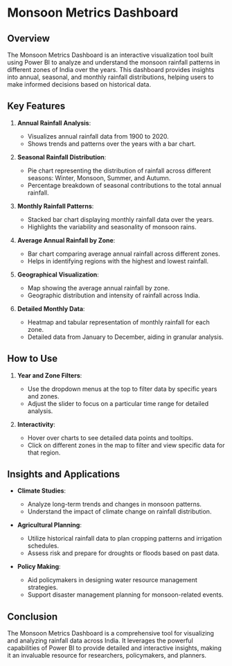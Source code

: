 # Monsoon Metrics Dashboard



## Overview

The Monsoon Metrics Dashboard is an interactive visualization tool built using Power BI to analyze and understand the monsoon rainfall patterns in different zones of India over the years. This dashboard provides insights into annual, seasonal, and monthly rainfall distributions, helping users to make informed decisions based on historical data.

## Key Features

1. **Annual Rainfall Analysis**:
   - Visualizes annual rainfall data from 1900 to 2020.
   - Shows trends and patterns over the years with a bar chart.

2. **Seasonal Rainfall Distribution**:
   - Pie chart representing the distribution of rainfall across different seasons: Winter, Monsoon, Summer, and Autumn.
   - Percentage breakdown of seasonal contributions to the total annual rainfall.

3. **Monthly Rainfall Patterns**:
   - Stacked bar chart displaying monthly rainfall data over the years.
   - Highlights the variability and seasonality of monsoon rains.

4. **Average Annual Rainfall by Zone**:
   - Bar chart comparing average annual rainfall across different zones.
   - Helps in identifying regions with the highest and lowest rainfall.

5. **Geographical Visualization**:
   - Map showing the average annual rainfall by zone.
   - Geographic distribution and intensity of rainfall across India.

6. **Detailed Monthly Data**:
   - Heatmap and tabular representation of monthly rainfall for each zone.
   - Detailed data from January to December, aiding in granular analysis.

## How to Use

1. **Year and Zone Filters**:
   - Use the dropdown menus at the top to filter data by specific years and zones.
   - Adjust the slider to focus on a particular time range for detailed analysis.

2. **Interactivity**:
   - Hover over charts to see detailed data points and tooltips.
   - Click on different zones in the map to filter and view specific data for that region.

## Insights and Applications

- **Climate Studies**:
  - Analyze long-term trends and changes in monsoon patterns.
  - Understand the impact of climate change on rainfall distribution.

- **Agricultural Planning**:
  - Utilize historical rainfall data to plan cropping patterns and irrigation schedules.
  - Assess risk and prepare for droughts or floods based on past data.

- **Policy Making**:
  - Aid policymakers in designing water resource management strategies.
  - Support disaster management planning for monsoon-related events.


## Conclusion

The Monsoon Metrics Dashboard is a comprehensive tool for visualizing and analyzing rainfall data across India. It leverages the powerful capabilities of Power BI to provide detailed and interactive insights, making it an invaluable resource for researchers, policymakers, and planners.
